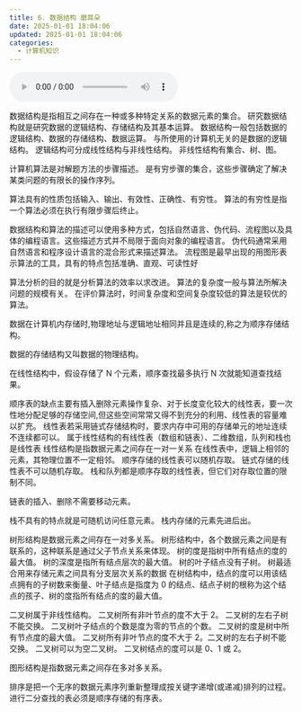 ```yaml
---
title: 6. 数据结构 磨耳朵
date: 2025-01-01 18:04:06
updated: 2025-01-01 18:04:06
categories:
  - 计算机知识
---
```


<audio controls>
  <source src="https://jiejian.sourceforge.io/NetDisk/img/6 数据结构 磨耳朵.mp3" type="audio/mpeg">
  您的浏览器不支持 audio 元素。
</audio>

数据结构是指相互之间存在一种或多种特定关系的数据元素的集合。
研究数据结构就是研究数据的逻辑结构、存储结构及其基本运算。
数据结构一般包括数据的逻辑结构、数据的存储结构、数据运算。
与所使用的计算机无关的是数据的逻辑结构。
逻辑结构可分成线性结构与非线性结构。
非线性结构有集合、树、图。
<!-- more -->

计算机算法是对解题方法的步骤描述。
是有穷步骤的集合，这些步骤确定了解决某类问题的有限长的操作序列。

算法具有的性质包括输入、输出、有效性、正确性、有穷性。
算法的有穷性是指一个算法必须在执行有限步骤后终止。

数据结构和算法的描述可以使用多种方式，包括自然语言、伪代码、流程图以及具体的编程语言。这些描述方式并不局限于面向对象的编程语言。
伪代码通常采用自然语言和程序设计语言的混合形式来描述算法。
流程图是最早出现的用图形表示算法的工具，具有的特点包括准确、直观、可读性好

算法分析的目的就是分析算法的效率以求改进。
算法的复杂度一般与算法所解决问题的规模有关。
在评价算法时，时间复杂度和空间复杂度较低的算法是较优的算法。

数据在计算机内存储时,物理地址与逻辑地址相同并且是连续的,称之为顺序存储结构。

数据的存储结构又叫数据的物理结构。

在线性结构中，假设存储了 N 个元素，顺序查找最多执行 N 次就能知道查找结果。

顺序表的缺点主要有插入删除元素操作复杂、对于长度变化较大的线性表，要一次性地分配足够的存储空间,但这些空间常常又得不到充分的利用、线性表的容量难以扩充。
线性表若采用链式存储结构时，要求内存中可用的存储单元的地址连续不连续都可以。
属于线性结构的有线性表（数组和链表）、二维数组，队列和栈也是线性表
线性结构是指数据元素之间存在一对一关系
在线性表中，逻辑上相邻的元素，其物理位置不一定相邻。
顺序存储的线性表可以随机存取。
链式存储的线性表不可以随机存取。
栈和队列都是顺序存取的线性表，但它们对存取位置的限制不同。

链表的插入、删除不需要移动元素。

栈不具有的特点就是可随机访问任意元素。
栈内存储的元素先进后出。

树形结构是数据元素之间存在一对多关系。
树形结构中，各个数据元素之间是有联系的，这种联系是通过父子节点关系来体现。
树的度是指树中所有结点的度的最大值。
树的深度是指所有结点层次的最大值。
树的叶子结点没有子树。
树最适合用来存储元素之间具有分支层次关系的数据
在树结构中，结点的度可以用该结点拥有的子树数来衡量、叶子结点是指度为 0 的结点、结点子树的根称为这个结点的孩子、树的度指所有结点的度的最大值。

二叉树属于非线性结构。
二叉树所有非叶节点的度不大于 2。
二叉树的左右子树不能交换。
二叉树叶子结点的个数是度为零的节点的个数。
二叉树的度是树中所有节点度的最大值。
二叉树所有非叶节点的度不大于 2。二叉树的左右子树不能交换。
二叉树可以为空二叉树。
二叉树结点的度可以是 0、1 或 2。

图形结构是指数据元素之间存在多对多关系。

排序是把一个无序的数据元素序列重新整理成按关键字递增(或递减)排列的过程。
进行二分查找的表必须是顺序存储的有序表。
